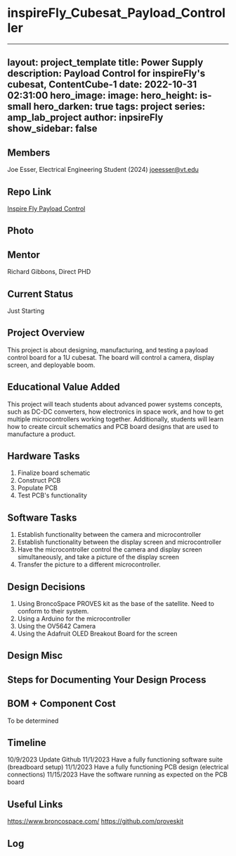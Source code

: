 # inspireFly_Cubesat_Payload_Controller
---
layout: project_template
title: Power Supply
description: Payload Control for inspireFly's cubesat, ContentCube-1
date: 2022-10-31 02:31:00
hero_image: 
image: 
hero_height: is-small
hero_darken: true
tags: project
series: amp_lab_project
author: inpsireFly
show_sidebar: false
---

## Members
Joe Esser, Electrical Engineering Student (2024)
joeesser@vt.edu
## Repo Link
<a class="button is-link" href="https://github.com/Amp-Lab-at-VT/inspireFly_Cubesat_Power_Supply/" >Inspire Fly Payload Control</a>

## Photo

## Mentor
Richard Gibbons, Direct PHD 

## Current Status
Just Starting

## Project Overview
This project is about designing, manufacturing, and testing a payload control board for a 1U cubesat. The board will control a camera, display screen, and deployable boom. 

## Educational Value Added
This project will teach students about advanced power systems concepts, such as DC-DC converters, how electronics in space work, and how to get multiple microcontrollers working together.
Additionally, students will learn how to create circuit schematics and PCB board designs that are used to manufacture a product.

## Hardware Tasks
1. Finalize board schematic
2. Construct PCB
3. Populate PCB
4. Test PCB's functionality

## Software Tasks
1. Establish functionality between the camera and microcontroller
2. Establish functionality between the display screen and microcontroller
3. Have the microcontroller control the camera and display screen simultaneously, and take a picture of the display screen
4. Transfer the picture to a different microcontroller.

## Design Decisions
1. Using BroncoSpace PROVES kit as the base of the satellite. Need to conform to their system.
2. Using a Arduino for the microcontroller
3. Using the OV5642 Camera
4. Using the Adafruit OLED Breakout Board for the screen

## Design Misc

## Steps for Documenting Your Design Process

## BOM + Component Cost
To be determined
## Timeline
10/9/2023 Update Github
11/1/2023 Have a fully functioning software suite (breadboard setup)
11/1/2023 Have a fully functioning PCB design (electrical connections)
11/15/2023 Have the software running as expected on the PCB board

## Useful Links
https://www.broncospace.com/
https://github.com/proveskit

## Log
